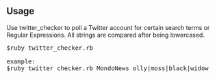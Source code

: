 ## Usage

Use twitter_checker to poll a Twitter account for certain search terms or Regular Expressions. All strings are compared after being lowercased.

<pre>
$ruby twitter_checker.rb <useraccount> <regex to look for>

example:
$ruby twitter_checker.rb MondoNews olly|moss|black|widow
</pre>